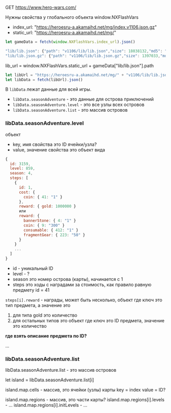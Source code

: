 
GET https://www.hero-wars.com/

Нужны свойства у глобального объекта window.NXFlashVars

* index_url: "https://heroesru-a.akamaihd.net/mg/index.v1106.json.gz"
* static_url: "https://heroesru-a.akamaihd.net/mg/"

```js
let gameData = fetch(window.NXFlashVars.index_url).json()

"lib/lib.json": {"path": "v1106/lib/lib.json","size": 18038132,"md5": "a9621bd23d35f26d9b1842d23d7e7925","s": "85b76f24cedef29f1c81bc7c670e1683"},
"lib/lib.json.gz": {"path": "v1106/lib/lib.json.gz","size": 1397033,"md5": "9063b37a650216273e1c5ae9827cb82b","s": "fa9f16aea83bcfa5de82d83b321f7166"},
```

lib_url = window.NXFlashVars.static_url + gameData["lib/lib.json"].path

```js
let libUrl = "https://heroesru-a.akamaihd.net/mg/" + "v1106/lib/lib.json"
let libData = fetch(libUrl).json()
```

В `libData` лежат данные для всей игры.

* `libData.seasonAdventure` - это данные для острова приключений
* `libData.seasonAdventure.level` - это все узлы всех островов
* `libData.seasonAdventure.list` - это массив островов

### libData.seasonAdventure.level

объект

* key, имя свойства это ID ячейки/узла?
* value, значение свойства это объект вида

```js
{
  id: 3159,
  level: 859,
  season: 4,
  steps: [
    {
      id: 1,
      cost: {
        coin: { 41: "1" }
      },
      reward: { gold: 1000000 }
      или
      reward: {
        bannerStone: { 4: "1" }
        coin: { 9: "300" }
  ​      consumable: { 412: "1" }
        fragmentGear: { 223: "50" }
      }
    }
  ​  ​...
  ]
}
```

* id - уникальный ID
* level - ?
* season это номер острова (карты), начинается с 1
* steps это ходы с наградами за стоимость, как правило равную предмету id = 41

`steps[i].reward` - награды, может быть несколько, объект где ключ это тип предмета, а значение это
1. для типа gold это количество
2. для остальных типов это объект где ключ это ID предмета, значение это количество

**где взять описание предмета по ID?**

...

### libData.seasonAdventure.list

libData.seasonAdventure.list - это массив островов

let island = libData.seasonAdventure.list[i]

island.map.cells - массив, это ячейки (узлы) карты
key = index
value = ID?

island.map.regions - массив, это части карты?
island.map.regions[i].levels - ...
island.map.regions[i].initLevels - ...
